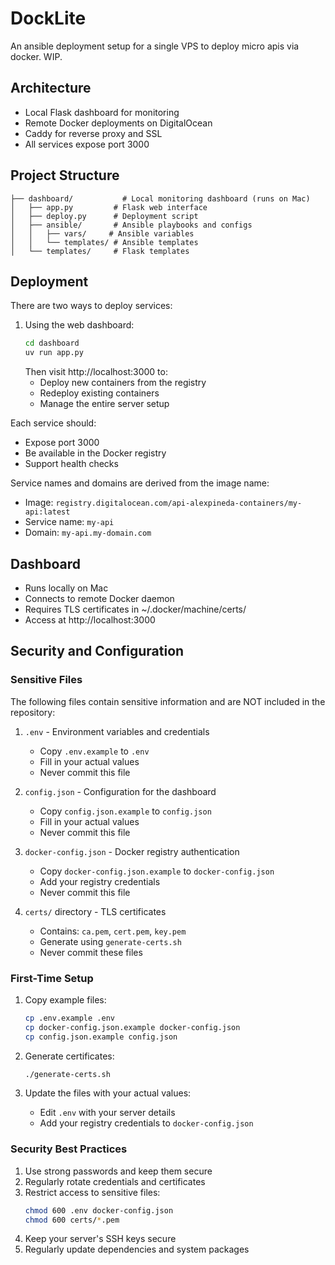 # DockLite

An ansible deployment setup for a single VPS to deploy micro apis via docker. WIP.

## Architecture
- Local Flask dashboard for monitoring
- Remote Docker deployments on DigitalOcean
- Caddy for reverse proxy and SSL
- All services expose port 3000

## Project Structure
```
├── dashboard/           # Local monitoring dashboard (runs on Mac)
│   ├── app.py         # Flask web interface
│   ├── deploy.py      # Deployment script
│   ├── ansible/       # Ansible playbooks and configs
│   │   ├── vars/     # Ansible variables
│   │   └── templates/ # Ansible templates
│   └── templates/     # Flask templates
```

## Deployment
There are two ways to deploy services:

1. Using the web dashboard:
   ```bash
   cd dashboard
   uv run app.py
   ```
   Then visit http://localhost:3000 to:
   - Deploy new containers from the registry
   - Redeploy existing containers
   - Manage the entire server setup

Each service should:
   - Expose port 3000
   - Be available in the Docker registry
   - Support health checks

Service names and domains are derived from the image name:
   - Image: `registry.digitalocean.com/api-alexpineda-containers/my-api:latest`
   - Service name: `my-api`
   - Domain: `my-api.my-domain.com`

## Dashboard
- Runs locally on Mac
- Connects to remote Docker daemon
- Requires TLS certificates in ~/.docker/machine/certs/
- Access at http://localhost:3000

## Security and Configuration

### Sensitive Files
The following files contain sensitive information and are NOT included in the repository:

1. `.env` - Environment variables and credentials
   - Copy `.env.example` to `.env`
   - Fill in your actual values
   - Never commit this file

2. `config.json` - Configuration for the dashboard
   - Copy `config.json.example` to `config.json`
   - Fill in your actual values
   - Never commit this file

3. `docker-config.json` - Docker registry authentication
   - Copy `docker-config.json.example` to `docker-config.json`
   - Add your registry credentials
   - Never commit this file

3. `certs/` directory - TLS certificates
   - Contains: `ca.pem`, `cert.pem`, `key.pem`
   - Generate using `generate-certs.sh`
   - Never commit these files

### First-Time Setup
1. Copy example files:
   ```bash
   cp .env.example .env
   cp docker-config.json.example docker-config.json
   cp config.json.example config.json
   ```

2. Generate certificates:
   ```bash
   ./generate-certs.sh
   ```

3. Update the files with your actual values:
   - Edit `.env` with your server details
   - Add your registry credentials to `docker-config.json`

### Security Best Practices
1. Use strong passwords and keep them secure
2. Regularly rotate credentials and certificates
3. Restrict access to sensitive files:
   ```bash
   chmod 600 .env docker-config.json
   chmod 600 certs/*.pem
   ```
4. Keep your server's SSH keys secure
5. Regularly update dependencies and system packages 
